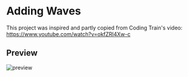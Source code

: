 # Adding Waves
This project was inspired and partly copied from Coding Train's video: https://www.youtube.com/watch?v=okfZRl4Xw-c

## Preview
![preview](preview.gif)
